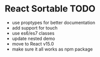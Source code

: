 # React Sortable TODO

- use proptypes for better documentation
- add support for touch
- use es6/es7 classes
- update nested demo
- move to React v15.0
- make sure it all works as npm package
